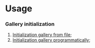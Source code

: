 # Usage


### Gallery initialization

1. [Initialization gallery from file](./initialization_gallery_from_file.md);
2. [Initialization gallery programmatically](./initialization_gallery_programmatically.md);
